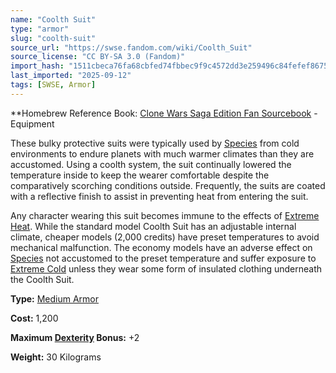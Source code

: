 ```yaml
---
name: "Coolth Suit"
type: "armor"
slug: "coolth-suit"
source_url: "https://swse.fandom.com/wiki/Coolth_Suit"
source_license: "CC BY-SA 3.0 (Fandom)"
import_hash: "1511cbeca76fa68cbfed74fbbec9f9c4572dd3e259496c84fefef8675113dbb9"
last_imported: "2025-09-12"
tags: [SWSE, Armor]
---
```

**Homebrew Reference Book: [Clone Wars Saga Edition Fan Sourcebook](https://swse.fandom.com/wiki/Clone_Wars_Saga_Edition_Fan_Sourcebook) - Equipment

These bulky protective suits were typically used by [Species](https://swse.fandom.com/wiki/Species) from cold environments to endure planets with much warmer climates than they are accustomed. Using a coolth system, the suit continually lowered the temperature inside to keep the wearer comfortable despite the comparatively scorching conditions outside. Frequently, the suits are coated with a reflective finish to assist in preventing heat from entering the suit.

Any character wearing this suit becomes immune to the effects of [Extreme Heat](https://swse.fandom.com/wiki/Extreme_Heat). While the standard model Coolth Suit has an adjustable internal climate, cheaper models (2,000 credits) have preset temperatures to avoid mechanical malfunction. The economy models have an adverse effect on [Species](https://swse.fandom.com/wiki/Species) not accustomed to the preset temperature and suffer exposure to [Extreme Cold](https://swse.fandom.com/wiki/Extreme_Cold) unless they wear some form of insulated clothing underneath the Coolth Suit.

**Type:** [Medium Armor](https://swse.fandom.com/wiki/Medium_Armor)

**Cost:** 1,200

**Maximum [Dexterity](https://swse.fandom.com/wiki/Dexterity) Bonus:** +2

**Weight:** 30 Kilograms